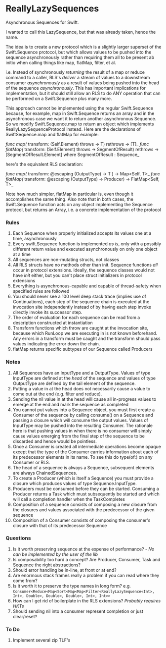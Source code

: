 # ReallyLazySequences
Asynchronous Sequences for Swift.  

I wanted to call this LazySequence, but that was already taken, hence the name.

The idea is to create a new protocol which is a slightly larger superset of the Swift.Sequence protocol, but which allows values to be pushed into the sequence asynchronously rather than requiring them all to be present ab initio when calling things like map, flatMap, filter, et al. 

i.e. Instead of synchronously _returning_ the result of a map or reduce command to a caller, RLS's _deliver_ a stream of values to a downstream consumer _asynchronously_ as a result of values being pushed into the head of the sequence _asynchronously_.  This has important implications for implementation, but it should still allow an RLS to do ANY operation that can be performed on a Swift.Sequence plus many more.

This approach cannot be implemented using the regular Swift.Sequence because, for example, map in Swift.Sequence returns an array and in the asynchronous case we want it to return another asynchronous Sequence.  So we modify Swift.Sequence.map to return an object which implements ReallyLazySequenceProtocol instead.  Here are the declarations of SwiftSequence.map and flatMap for example:

_func map<T>(_ transform: (Self.Element) throws -> T) rethrows -> [T]_
_func flatMap<SegmentOfResult>(_ transform: (Self.Element) throws -> SegmentOfResult) rethrows -> [SegmentOfResult.Element] where SegmentOfResult : Sequence_

here's the equivalent RLS declaration:

_func map<T>(_ transform: @escaping (OutputType) -> T ) -> Map<Self, T>_
_func flatMap<T>(_ transform: @escaping (OutputType) -> Producer<T>) -> FlatMap<Self, T>_

Note how much simpler, flatMap in particular is, even though it accomplishes the same thing.  Also note that in both cases, the Swift.Sequence function acts on any object implementing the Sequence protocol, but returns an Array, i.e. a concrete implementation of the protocol

### Rules

1. Each Sequence when properly initialized accepts its values one at a time, asynchronously
1. Every swift.Sequence function is implemented _as is_, only with a possibly different return value and executed asynchronously on only one object at a time
1. All sequences are non-mutating structs, not classes
1. All RLS structs have no methods other than init. Sequence functions _all_ occur in protocol extensions. Ideally, the sequence classes would not have _init_ either, but you can't place struct initializers in protocol extensions
1. Everything is asynchronous-capable and capable of thread-safety when specified rules are followed
1. You should never see a 100 level deep stack trace (implies use of Continuations), each step of the sequence chain is executed at the invocation site independently instead of by having each step invoke directly invoke its successor step.
1. The order of evaluation for each sequence can be read from a description constructed at instantiation
1. Transform functions which throw are caught at the invocation site, because which RunLoop we are executing in is not known beforehand.  Any errors in a transform must be caught and the transform should pass values indicating the error down the chain.
1. flatMap returns specific subtypes of our Sequence called Producers

### Notes

1. All Sequences have an InputType and a OutputType.  Values of type InputType are defined at the _head_ of the sequence and values of type OutputType are defined by the tail element of the sequence.
1. Putting a value in at the head does not necessarily cause a value to come out at the end (e.g. filter and reduce).  
1. Sending the nil value in at the head will cause all in-progress values to emerge at the end and mark the sequence as completed
1. You cannot put values into a Sequence object, you must first create a Consumer of the sequence by calling consume() on a Sequence and passing a closure which will consume the output values.  Values of InputType may be pushed into the resulting Consumer.  The rationale here is that pushing values in when there is no consumer will simply cause values emerging from the final step of the sequence to be discarded and hence would be pointless.
1. Once a Consumer is created all intermediate operations become opaque except that the type of the Consumer carries information about each of its predecessor elements in its name.  To see this do type(of:) on any Consumer or RLS.
1. The head of a sequence is always a Sequence, subsequent elements are always ChainedSequences.
1. To create a Producer (which is itself a Sequence) you must provide a closure which produces values of type Sequence.InputType.  
1. Producers must be consumed before they can be started.  Consuming a Producer returns a Task which must subsequently be started and which will call a completion handler when the TaskCompletes
1. Composition of a sequence consists of composing a new closure from the closures and values associated with the predecessor of the given sequence
1. Composition of a Consumer consists of composing the consumer's closure with that of its predecessor Sequence

### Questions

1. Is it worth preserving sequence at the expense of performance? - _No can be implemented by the user of the lib_
1. Is composability too hard a concept? Are Producer, Consumer, Task and Sequence the right abstractions?
1. Should error handling be in-line, at front or at end?
1. Are enormous stack frames really a problem if you can read where they come from?
1. Is it worth it to preserve the type names in long form? e.g. `Consumer<Reduce<Map<Sort<Map<Map<Filter<ReallyLazySequence<Int>, Int>, Double>, Double>, Double>, Int>, Int>>`
1. How can I get rid of boilerplate in the RLS extensions? _Probably requires HKTs_
1. Should sending nil into a consumer represent completion or just clear/reset?

### To Do

1. Implement several zip TLF's




